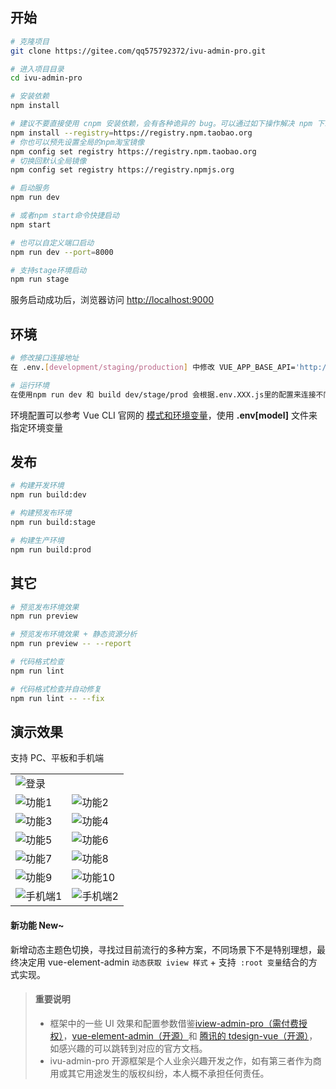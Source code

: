 ## 开始

```bash
# 克隆项目
git clone https://gitee.com/qq575792372/ivu-admin-pro.git

# 进入项目目录
cd ivu-admin-pro

# 安装依赖
npm install

# 建议不要直接使用 cnpm 安装依赖，会有各种诡异的 bug。可以通过如下操作解决 npm 下载速度慢的问题
npm install --registry=https://registry.npm.taobao.org
# 你也可以预先设置全局的npm淘宝镜像
npm config set registry https://registry.npm.taobao.org
# 切换回默认全局镜像
npm config set registry https://registry.npmjs.org

# 启动服务
npm run dev

# 或者npm start命令快捷启动
npm start

# 也可以自定义端口启动
npm run dev --port=8000

# 支持stage环境启动
npm run stage
```

服务启动成功后，浏览器访问 [http://localhost:9000](http://localhost:9000)

## 环境

```bash
# 修改接口连接地址
在 .env.[development/staging/production] 中修改 VUE_APP_BASE_API='http://接口地址'

# 运行环境
在使用npm run dev 和 build dev/stage/prod 会根据.env.XXX.js里的配置来连接不同环境的接口地址
```

环境配置可以参考 Vue CLI 官网的 [模式和环境变量](https://cli.vuejs.org/zh/guide/mode-and-env.html)，使用 **.env[model]** 文件来指定环境变量

## 发布

```bash
# 构建开发环境
npm run build:dev

# 构建预发布环境
npm run build:stage

# 构建生产环境
npm run build:prod
```

## 其它

```bash
# 预览发布环境效果
npm run preview

# 预览发布环境效果 + 静态资源分析
npm run preview -- --report

# 代码格式检查
npm run lint

# 代码格式检查并自动修复
npm run lint -- --fix
```

## 演示效果

支持 PC、平板和手机端

<table>
    <tr>
        <td colspan="2"><img alt="登录" src="https://gitee.com/qq575792372/images/raw/master/ivu-admin-pro/login.png"/></td>
    </tr>
    <tr>
        <td><img alt="功能1" src="https://gitee.com/qq575792372/images/raw/master/ivu-admin-pro/1.png"/></td>
        <td><img alt="功能2" src="https://gitee.com/qq575792372/images/raw/master/ivu-admin-pro/2.png"/></td>
    </tr>
    <tr>
        <td><img alt="功能3" src="https://gitee.com/qq575792372/images/raw/master/ivu-admin-pro/3.png"/></td>
        <td><img alt="功能4" src="https://gitee.com/qq575792372/images/raw/master/ivu-admin-pro/4.png"/></td>
    </tr>
     <tr>
        <td><img alt="功能5" src="https://gitee.com/qq575792372/images/raw/master/ivu-admin-pro/5.png"/></td>
        <td><img alt="功能6" src="https://gitee.com/qq575792372/images/raw/master/ivu-admin-pro/6.png"/></td>
    </tr>
     <tr>
        <td><img alt="功能7" src="https://gitee.com/qq575792372/images/raw/master/ivu-admin-pro/7.png"/></td>
        <td><img alt="功能8" src="https://gitee.com/qq575792372/images/raw/master/ivu-admin-pro/8.png"/></td>
    </tr>
     <tr>
        <td><img alt="功能9" src="https://gitee.com/qq575792372/images/raw/master/ivu-admin-pro/9.png"/></td>
        <td><img alt="功能10" src="https://gitee.com/qq575792372/images/raw/master/ivu-admin-pro/10.png"/></td>
    </tr>
     <tr>
        <td><img alt="手机端1" src="https://gitee.com/qq575792372/images/raw/master/ivu-admin-pro/mobile-1.png"/></td>
        <td><img alt="手机端2" src="https://gitee.com/qq575792372/images/raw/master/ivu-admin-pro/mobile-2.png"/></td>
    </tr>
</table>

#### 新功能 New~

新增动态主题色切换，寻找过目前流行的多种方案，不同场景下不是特别理想，最终决定用 vue-element-admin `动态获取 iview 样式` + 支持` :root 变量`结合的方式实现。

> #### 重要说明
>
> - 框架中的一些 UI 效果和配置参数借鉴[iview-admin-pro（需付费授权）](https://pro.iviewui.com/admin-pro/introduce)，[vue-element-admin（开源）](https://panjiachen.gitee.io/vue-element-admin-site/zh/guide/)和 [腾讯的 tdesign-vue（开源）](https://tdesign.tencent.com/starter/)，如感兴趣的可以跳转到对应的官方文档。
> - ivu-admin-pro 开源框架是个人业余兴趣开发之作，如有第三者作为商用或其它用途发生的版权纠纷，本人概不承担任何责任。
